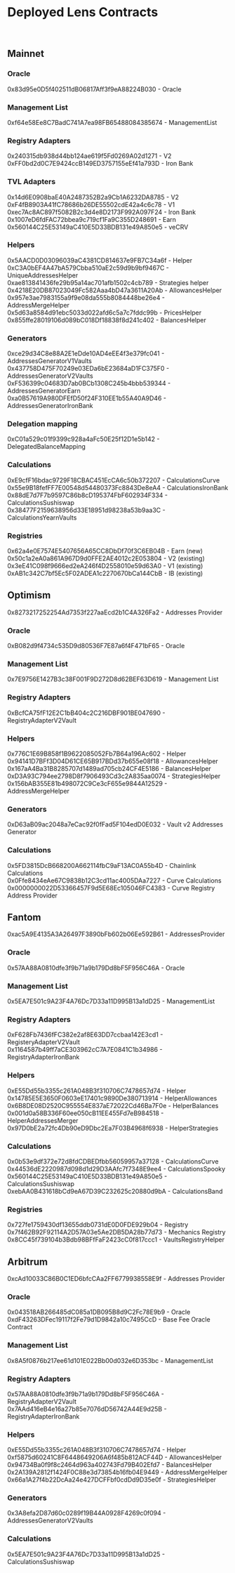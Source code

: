 # Deployed Lens Contracts

&nbsp;

## Mainnet

### Oracle

0x83d95e0D5f402511dB06817Aff3f9eA88224B030 - Oracle  

### Management List

0xf64e58Ee8C7BadC741A7ea98FB65488084385674 - ManagementList  

### Registry Adapters

0x240315db938d44bb124ae619f5Fd0269A02d1271 - V2  
0xFF0bd2d0C7E9424ccB149ED3757155eEf41a793D - Iron Bank  

### TVL Adapters

0x14d6E0908baE40A2487352B2a9Cb1A6232DA8785 - V2  
0xF4fB8903A41fC78686b26DE55502cdE42a4c6c78 - V1  
0xec7Ac8AC897f5082B2c3d4e8D2173F992A097F24 - Iron Bank  
0x1007eD6fdFAC72bbea9c719cf1Fa9C355D248691 - Earn  
0x560144C25E53149aC410E5D33BDB131e49A850e5 - veCRV  

### Helpers

0x5AACD0D03096039aC4381CD814637e9FB7C34a6f - Helper  
0xC3A0bEF4A47bA579Cbba510aE2c59d9b9bf9467C - UniqueAddressesHelper  
0xae813841436fe29b95a14ac701afb1502c4cb789 - Strategies helper  
0x4218E20DB87023049Fc582Aaa4bD47a3611A20Ab - AllowancesHelper  
0x957e3ae7983155a9f9e08da555b8084448be26e4 - AddressMergeHelper  
0x5d63a8584d91ebc5033d022afd6c5a7c7fddc99b - PricesHelper  
0x855ffe28019106d089bC018Df18838f8d241c402 - BalancesHelper  

### Generators

0xce29d34C8e88A2E1eDde10AD4eEE4f3e379fc041 - AddressesGeneratorV1Vaults  
0x437758D475F70249e03EDa6bE23684aD1FC375F0 - AddressesGeneratorV2Vaults  
0xF536399c04683D7ab0BCb1308C245b4bbb539344 - AddressesGeneratorEarn  
0xa0B57619A980DFEfD50f24F310EE1b55A40A9D46 - AddressesGeneratorIronBank  

### Delegation mapping

0xC01a529c01f9399c928a4aFc50E25f12D1e5b142 - DelegatedBalanceMapping  

### Calculations

0xE9cfF16bdac9729F18CBAC451EcCA6c50b372207 - CalculationsCurve  
0x55e9B18fefFF7E00548d54480373Fc8843De8eA4 - CalculationsIronBank  
0x88dE7d7F7b9597C86b8cD195374FbF602934F334 - CalculationsSushiswap  
0x38477F2159638956d33E18951d98238a53b9aa3C - CalculationsYearnVaults  

### Registries

0x62a4e0E7574E5407656A65CC8DbDf70f3C6EB04B - Earn (new)  
0x50c1a2eA0a861A967D9d0FFE2AE4012c2E053804 - V2 (existing)  
0x3eE41C098f9666ed2eA246f4D2558010e59d63A0 - V1 (existing)  
0xAB1c342C7bf5Ec5F02ADEA1c2270670bCa144CbB - IB (existing)  

## Optimism

0x8273217252254Ad7353f227aaEcd2b1C4A326Fa2 - Addresses Provider  

### Oracle

0xB082d9f4734c535D9d80536F7E87a6f4F471bF65 - Oracle  

### Management List

0x7E9756E1427B3c38F001F9D272D8d62BEF63D619 - Management List  

### Registry Adapters

0xBcfCA75fF12E2C1bB404c2C216DBF901BE047690 - RegistryAdapterV2Vault  

### Helpers

0x776C1E69B858f1B9622085052Fb7B64a196Ac602 - Helper  
0x94141D7BFf3D04D61CE65B917BDd37b655e08f18 - AllowancesHelper  
0x167aA4Ba31B8285707d1489ad705cb24CF4E5186 - BalancesHelper  
0xD3A93C794ee2798D8f7906493Cd3c2A835aa0074 - StrategiesHelper  
0x156bAB355E81b498072C9Ce3cF655e9844A12529 - AddressMergeHelper  

### Generators

0xD63aB09ac2048a7eCac92f0fFad5F104edD0E032 - Vault v2 Addresses Generator  

### Calculations

0x5FD3815DcB668200A662114fbC9aF13AC0A55b4D - Chainlink Calculations  
0x0Ffe8434eAe67C9838b12C3cd11ac4005DAa7227 - Curve Calculations  
0x0000000022D53366457F9d5E68Ec105046FC4383 - Curve Registry Address Provider  

## Fantom

0xac5A9E4135A3A26497F3890bFb602b06Ee592B61 - AddressesProvider  

### Oracle

0x57AA88A0810dfe3f9b71a9b179Dd8bF5F956C46A - Oracle  

### Management List

0x5EA7E501c9A23F4A76Dc7D33a11D995B13a1dD25 - ManagementList  

### Registry Adapters

0xF628Fb7436fFC382e2af8E63DD7ccbaa142E3cd1 - RegisteryAdapterV2Vault  
0x1164587b49ff7aCE303962cC7A7E0841C1b34986 - RegistryAdapterIronBank  

### Helpers

0xE55Dd55b3355c261A048B3f310706C7478657d74 - Helper  
0x14785E5E3650F0603eE17401c9890De380713914 - HelperAllowances  
0x6B8DE08D2520C955554E837aE72022Cd46Ba7F0e - HelperBalances  
0x001d0a58B336F60ee050cB11EE455Fd7eB984518 - HelperAddressesMerger  
0x97D0bE2a72fc4Db90eD9Dbc2Ea7F03B4968f6938 - HelperStrategies  

### Calculations

0x0b53e9df372e72d8fdCDBEDfbb56059957a37128 - CalculationsCurve  
0x44536dE2220987d098d1d29D3AAfc7f7348E9ee4 - CalculationsSpooky  
0x560144C25E53149aC410E5D33BDB131e49A850e5 - CalculationsSushiswap  
0xebAA0B431618bCd9eA67D39C232625c20880d9bA - CalculationsBand  

### Registries

0x727fe1759430df13655ddb0731dE0D0FDE929b04 - Registry  
0x7f462B92F92114A2D57A03e5Ae2DB5DA28b77d73 - Mechanics Registry  
0x8CC45f739104b3Bdb98BFfFaF2423cC0f817ccc1 - VaultsRegistryHelper  

## Arbitrum 

0xcAd10033C86B0C1ED6bfcCAa2FF6779938558E9f - Addresses Provider  

### Oracle

0x043518AB266485dC085a1DB095B8d9C2Fc78E9b9 - Oracle  
0xdF43263DFec19117f2Fe79d1D9842a10c7495CcD - Base Fee Oracle Contract  

### Management List

0x8A5f0876b217ee61d101E022Bb00d032e6D353bc - ManagementList  

### Registry Adapters

0x57AA88A0810dfe3f9b71a9b179Dd8bF5F956C46A - RegistryAdapterV2Vault  
0x7AAd416eB4e16a27b85e7076dD56742A44E9d25B - RegistryAdapterIronBank  

### Helpers

0xE55Dd55b3355c261A048B3f310706C7478657d74 - Helper  
0xf5875d60241C8F6448649206A6f485b812ACF44D - AllowancesHelper  
0x94734Ba0f9f8c2464d963a402743Fd79B402Efd7 - BalancesHelper  
0x2A139A2812f1424F0C88e3d73854b16fb04E9449 - AddressMergeHelper  
0x66a1A27f4b22DcAa24e427DCFFbf0cdDd9D35e0f - StrategiesHelper  

### Generators

0x3A8efa2D87d60c0289f19B44A0928F4269c0f094 - AddressesGeneratorV2Vaults  

### Calculations

0x5EA7E501c9A23F4A76Dc7D33a11D995B13a1dD25 - CalculationsSushiswap  
